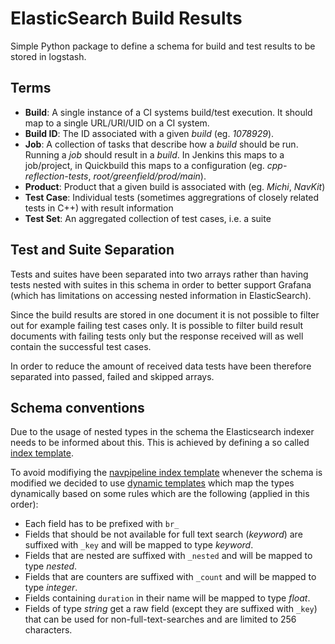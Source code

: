 ElasticSearch Build Results
===========================

Simple Python package to define a schema for build and test results to be stored in logstash.

Terms
-----

* **Build**: A single instance of a CI systems build/test execution. It should map to a single URL/URI/UID on a CI system.
* **Build ID**: The ID associated with a given *build* (eg. *1078929*).
* **Job**: A collection of tasks that describe how a *build* should be run. Running a *job* should result in a *build*. In Jenkins this maps to a job/project, in Quickbuild this maps to a configuration (eg. *cpp-reflection-tests*, *root/greenfield/prod/main*).
* **Product**: Product that a given build is associated with (eg. *Michi*, *NavKit*)
* **Test Case**:  Individual tests (sometimes aggregrations of closely related tests in C++) with result information
* **Test Set**: An aggregated collection of test cases, i.e. a suite

Test and Suite Separation
-------------------------

Tests and suites have been separated into two arrays rather than having tests nested with suites in this schema in order to better support Grafana
(which has limitations on accessing nested information in ElasticSearch).

Since the build results are stored in one document it is not possible to filter out for example failing test cases only. It is possible to filter build result
documents with failing tests only but the response received will as well contain the successful test cases.

In order to reduce the amount of received data tests have been therefore separated into passed, failed and skipped arrays.

Schema conventions
------------------

Due to the usage of nested types in the schema the Elasticsearch indexer needs to be informed about this. This is achieved by defining a so called [index
template](https://www.elastic.co/guide/en/elasticsearch/reference/current/indices-templates.html).

To avoid modifiying the [navpipeline index template](https://gitlab.flatns.net/automation/puppet-lhi/blob/master/templates/elasticsearch/templates/navpipeline_template.erb) whenever the schema is modified
we decided to use [dynamic templates](https://www.elastic.co/guide/en/elasticsearch/reference/current/dynamic-templates.html) which map the types dynamically
based on some rules which are the following (applied in this order):

* Each field has to be prefixed with `br_`
* Fields that should be not available for full text search (*keyword*) are suffixed with `_key` and will be mapped to type *keyword*.
* Fields that are nested are suffixed with `_nested` and will be mapped to type *nested*.
* Fields that are counters are suffixed with `_count` and will be mapped to type *integer*.
* Fields containing `duration` in their name will be mapped to type *float*.
* Fields of type *string* get a raw field (except they are suffixed with `_key`) that can be used for non-full-text-searches and are limited to 256 characters.
